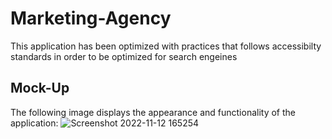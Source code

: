 # Marketing-Agency
This application has been optimized with practices that follows accessibilty standards in order to be optimized for search engeines

## Mock-Up
The following image displays the appearance and functionality of the application:
![Screenshot 2022-11-12 165254](https://user-images.githubusercontent.com/112679225/201496003-93c6d78d-e3d3-4c42-9e6e-36c639440193.jpg)
